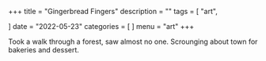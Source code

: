 +++
title = "Gingerbread Fingers"
description = ""
tags = [
    "art",

]
date = "2022-05-23"
categories = [
]
menu = "art"
+++

Took a walk through a forest, saw almost no one. Scrounging about town for bakeries and dessert.
